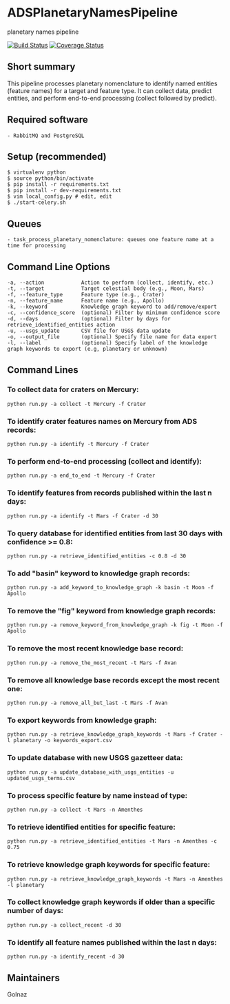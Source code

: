 # ADSPlanetaryNamesPipeline
planetary names pipeline

[![Build Status](https://github.com/adsabs/ADSPlanetaryNamesPipeline/actions/workflows/labels.yml/badge.svg)](https://github.com/adsabs/ADSPlanetaryNamesPipeline/actions/workflows/labels.yml)
[![Coverage Status](https://coveralls.io/repos/github/adsabs/ADSPlanetaryNamesPipeline/badge.svg?branch=main)](https://coveralls.io/github/adsabs/ADSPlanetaryNamesPipeline?branch=main)
    


## Short summary

This pipeline processes planetary nomenclature to identify named entities (feature names) for a target and feature type. It can collect data, predict entities, and perform end-to-end processing (collect followed by predict).
    


## Required software

    - RabbitMQ and PostgreSQL
    


## Setup (recommended)

    $ virtualenv python
    $ source python/bin/activate
    $ pip install -r requirements.txt
    $ pip install -r dev-requirements.txt
    $ vim local_config.py # edit, edit
    $ ./start-celery.sh
    


## Queues
    - task_process_planetary_nomenclature: queues one feature name at a time for processing
    


## Command Line Options

    -a, --action            Action to perform (collect, identify, etc.)
    -t, --target            Target celestial body (e.g., Moon, Mars)
    -f, --feature_type      Feature type (e.g., Crater)
    -n, --feature_name      Feature name (e.g., Apollo)
    -k, --keyword           Knowledge graph keyword to add/remove/export
    -c, --confidence_score  (optional) Filter by minimum confidence score
    -d, --days              (optional) Filter by days for retrieve_identified_entities action
    -u, --usgs_update       CSV file for USGS data update
    -o, --output_file       (optional) Specify file name for data export
    -l, --label             (optional) Specify label of the knowledge graph keywords to export (e.g, planetary or unknown)
    


## Command Lines


### To collect data for craters on Mercury:
    python run.py -a collect -t Mercury -f Crater
    

### To identify crater features names on Mercury from ADS records:
    python run.py -a identify -t Mercury -f Crater


### To perform end-to-end processing (collect and identify):
    python run.py -a end_to_end -t Mercury -f Crater


### To identify features from records published within the last n days:
    python run.py -a identify -t Mars -f Crater -d 30


### To query database for identified entities from last 30 days with confidence >= 0.8:
    python run.py -a retrieve_identified_entities -c 0.8 -d 30
    

### To add "basin" keyword to knowledge graph records:
    python run.py -a add_keyword_to_knowledge_graph -k basin -t Moon -f Apollo
    

### To remove the "fig" keyword from knowledge graph records:
    python run.py -a remove_keyword_from_knowledge_graph -k fig -t Moon -f Apollo
    

### To remove the most recent knowledge base record:
    python run.py -a remove_the_most_recent -t Mars -f Avan
    

### To remove all knowledge base records except the most recent one:
    python run.py -a remove_all_but_last -t Mars -f Avan


### To export keywords from knowledge graph:
    python run.py -a retrieve_knowledge_graph_keywords -t Mars -f Crater -l planetary -o keywords_export.csv


### To update database with new USGS gazetteer data:
    python run.py -a update_database_with_usgs_entities -u updated_usgs_terms.csv


### To process specific feature by name instead of type:
    python run.py -a collect -t Mars -n Amenthes


### To retrieve identified entities for specific feature:
    python run.py -a retrieve_identified_entities -t Mars -n Amenthes -c 0.75


### To retrieve knowledge graph keywords for specific feature:
    python run.py -a retrieve_knowledge_graph_keywords -t Mars -n Amenthes -l planetary


### To collect knowledge graph keywords if older than a specific number of days:
    python run.py -a collect_recent -d 30


### To identify all feature names published within the last n days:
    python run.py -a identify_recent -d 30



## Maintainers

Golnaz